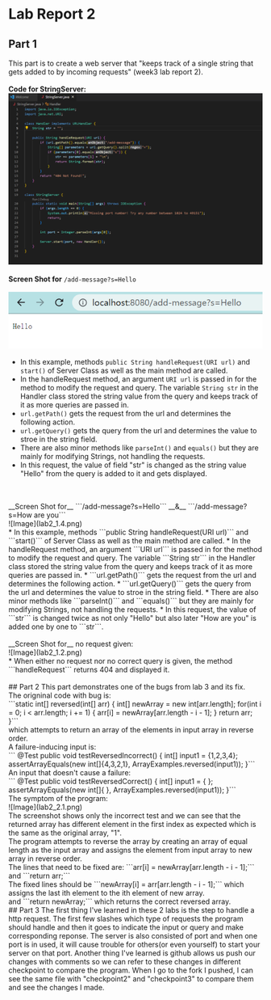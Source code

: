 # Lab Report 2
## Part 1
This part is to create a web server that "keeps track of a single string that gets added to by incoming requests" (week3 lab report 2). <br/>
<br/>
__Code for StringServer:__ <br/>
![Image](lab2_1.1.png)<br/>
<br/>
__Screen Shot for__  ```/add-message?s=Hello``` <br/>
<br/>
![Image](lab2_1.3.png)
* In this example, methods ```public String handleRequest(URI url)``` and ```start()``` of Server Class as well as the main method are called.
* In the handleRequest method, an argument ```URI url``` is passed in for the method to modify the request and query. The variable ```String str``` in the Handler class stored the string value from the query and keeps track of it as more queries are passed in.
* ```url.getPath()``` gets the request from the url and determines the following action.
* ```url.getQuery()``` gets the query from the url and determines the value to stroe in the string field.
* There are also minor methods like ```parseInt()``` and ```equals()``` but they are mainly for modifying Strings, not handling the requests.
* In this request, the value of field "str" is changed as the string value "Hello" from the query is added to it and gets displayed.
<br/>
<br/>
__Screen Shot for__  ```/add-message?s=Hello``` __&__ ```/add-message?s=How are you```<br/>
![Image](lab2_1.4.png)
<br/>
* In this example, methods ```public String handleRequest(URI url)``` and ```start()``` of Server Class as well as the main method are called.
* In the handleRequest method, an argument ```URI url``` is passed in for the method to modify the request and query. The variable ```String str``` in the Handler class stored the string value from the query and keeps track of it as more queries are passed in.
* ```url.getPath()``` gets the request from the url and determines the following action.
* ```url.getQuery()``` gets the query from the url and determines the value to stroe in the string field.
* There are also minor methods like ```parseInt()``` and ```equals()``` but they are mainly for modifying Strings, not handling the requests.
* In this request, the value of ```str``` is changed twice as not only "Hello" but also later "How are you" is added one by one to ```str```.
<br/>
<br/>
__Screen Shot for__ no request given: <br/>
![Image](lab2_1.2.png)
<br/>
* When either no request nor no correct query is given, the method ```handleRequest``` returns 404 and displayed it.
<br/>
<br/>
## Part 2
This part demonstrates one of the bugs from lab 3 and its fix. <br/>
The origninal code with bug is: <br/>
```static int[] reversed(int[] arr) {
    int[] newArray = new int[arr.length];
    for(int i = 0; i < arr.length; i += 1) {
      arr[i] = newArray[arr.length - i - 1];
    }
    return arr;
  }``` <br/>
  which attempts to return an array of the elements in input array in reverse order.<br/>
A failure-inducing input is: <br/>
``` @Test
  public void testReversedIncorrect() {
    int[] input1 = {1,2,3,4};
    assertArrayEquals(new int[]{4,3,2,1}, ArrayExamples.reversed(input1));
  }```<br/>
An input that doesn't cause a failure: <br/>
``` @Test
  public void testReversedCorrect() {
    int[] input1 = { };
    assertArrayEquals(new int[]{ }, ArrayExamples.reversed(input1));
  }```<br/>
The symptom of the program: <br/>
![Image](lab2_2.1.png) <br/>
The screenshot shows only the incorrect test and we can see that the returned array has different element in the first index as expected which is the same as the original array, "1". <br/>
The program attempts to reverse the array by creating an array of equal length as the input array and assigns the element from input array to new array in reverse order.<br/>
The lines that need to be fixed are: ```arr[i] = newArray[arr.length - i - 1];``` and ```return arr;```<br/>
The fixed lines should be ```newArray[i] = arr[arr.length - i - 1];``` which assigns the last ith element to the ith element of new array. <br/>
and ```return newArray;``` which returns the correct reversed array. <br/>
## Part 3
The first thing I've learned in these 2 labs is the step to handle a http request. The first few slashes which type of requests the program should handle and then it goes to indicate the input or query and make corresponding reponse. The server is also consisted of port and when one port is in used, it will cause trouble for others(or even yourself) to start your server on that port. Another thing I've learned is github allows us push our changes with comments so we can refer to these changes in different checkpoint to compare the program. When I go to the fork I pushed, I can see the same file with "checkpoint2" and "checkpoint3" to compare them and see the changes I made.
